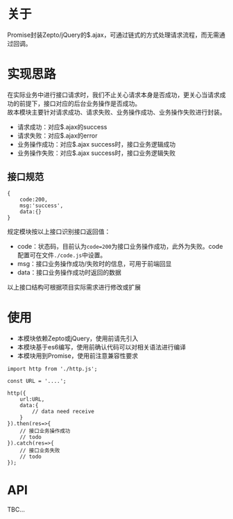 # 关于
Promise封装Zepto/jQuery的$.ajax，可通过链式的方式处理请求流程，而无需通过回调。

# 实现思路
在实际业务中进行接口请求时，我们不止关心请求本身是否成功，更关心当请求成功的前提下，接口对应的后台业务操作是否成功。  
故本模块主要针对请求成功、请求失败、业务操作成功、业务操作失败进行封装。

- 请求成功：对应$.ajax的success
- 请求失败：对应$.ajax的error
- 业务操作成功：对应$.ajax success时，接口业务逻辑成功
- 业务操作失败：对应$.ajax success时，接口业务逻辑失败

## 接口规范
```
{
    code:200,
    msg:'success',
    data:{}
}
```
规定模块按以上接口识别接口返回值：

- code：状态码，目前认为`code=200`为接口业务操作成功，此外为失败。code配置可在文件`./code.js`中设置。
- msg：接口业务操作成功/失败时的信息，可用于前端回显
- data：接口业务操作成功时返回的数据

以上接口结构可根据项目实际需求进行修改或扩展

# 使用
- 本模块依赖Zepto或jQuery，使用前请先引入
- 本模块基于es6编写，使用前确认代码可以对相关语法进行编译
- 本模块用到Promise，使用前注意兼容性要求

```
import http from './http.js';

const URL = '....';

http({
    url:URL,
    data:{
        // data need receive
    }
}).then(res=>{
    // 接口业务操作成功
    // todo 
}).catch(res=>{
    // 接口业务失败
    // todo
});

```

# API

TBC...
